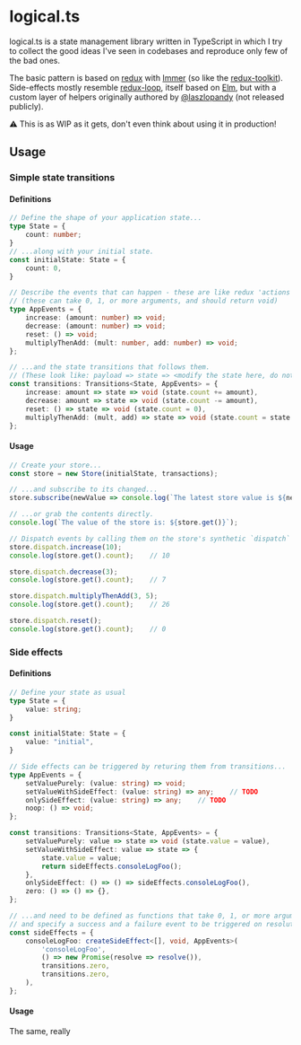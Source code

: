 # logical.ts

logical.ts is a state management library written in TypeScript in which I try to collect the good ideas I've seen in codebases and reproduce only few of the bad ones.  

The basic pattern is based on [redux](https://redux.js.org/) with [Immer](https://immerjs.github.io/immer/) (so like the [redux-toolkit](https://redux-toolkit.js.org/)). Side-effects mostly resemble [redux-loop](https://redux-loop.js.org/), itself based on [Elm](https://elm-lang.org/), but with a custom layer of helpers originally authored by [@laszlopandy](https://github.com/laszlopandy) (not released publicly). 

⚠️ This is as WIP as it gets, don't even think about using it in production!

## Usage

### Simple state transitions

#### Definitions

```typescript
// Define the shape of your application state...
type State = {
    count: number;
}
// ...along with your initial state.
const initialState: State = {
    count: 0,
}

// Describe the events that can happen - these are like redux 'actions'...
// (these can take 0, 1, or more arguments, and should return void)
type AppEvents = {
    increase: (amount: number) => void;
    decrease: (amount: number) => void;
    reset: () => void;
    multiplyThenAdd: (mult: number, add: number) => void;
};

// ...and the state transitions that follows them.
// (These look like: payload => state => <modify the state here, do not return anything>)
const transitions: Transitions<State, AppEvents> = {
    increase: amount => state => void (state.count += amount),
    decrease: amount => state => void (state.count -= amount),
    reset: () => state => void (state.count = 0),
    multiplyThenAdd: (mult, add) => state => void (state.count = state.count * mult + add),
};
```

#### Usage
```typescript
// Create your store...
const store = new Store(initialState, transactions);

// ...and subscribe to its changed...
store.subscribe(newValue => console.log(`The latest store value is ${newValue}`));

// ...or grab the contents directly.
console.log(`The value of the store is: ${store.get()}`);

// Dispatch events by calling them on the store's synthetic `dispatch` object:
store.dispatch.increase(10);
console.log(store.get().count);    // 10

store.dispatch.decrease(3);
console.log(store.get().count);    // 7

store.dispatch.multiplyThenAdd(3, 5);
console.log(store.get().count);    // 26

store.dispatch.reset();
console.log(store.get().count);    // 0
```

### Side effects

#### Definitions

```typescript
// Define your state as usual
type State = {
    value: string;
}

const initialState: State = {
    value: "initial",
}

// Side effects can be triggered by returing them from transitions...
type AppEvents = {
    setValuePurely: (value: string) => void;
    setValueWithSideEffect: (value: string) => any;    // TODO
    onlySideEffect: (value: string) => any;    // TODO
    noop: () => void;
};

const transitions: Transitions<State, AppEvents> = {
    setValuePurely: value => state => void (state.value = value),
    setValueWithSideEffect: value => state => {
        state.value = value;
        return sideEffects.consoleLogFoo();
    },
    onlySideEffect: () => () => sideEffects.consoleLogFoo(),
    zero: () => () => {},
};

// ...and need to be defined as functions that take 0, 1, or more arguments, return a promise,
// and specify a success and a failure event to be triggered on resolution/rejection.
const sideEffects = {
    consoleLogFoo: createSideEffect<[], void, AppEvents>(
        'consoleLogFoo',
        () => new Promise(resolve => resolve()),
        transitions.zero,
        transitions.zero,
    ),
};
```

#### Usage

The same, really
